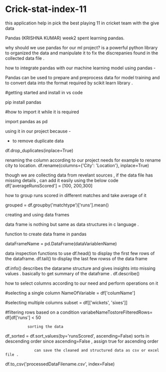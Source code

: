 # Crick-stat-index-11
this application help in pick the best playing 11 in cricket team with the give data 




Pandas  (KRISHNA KUMAR) week2 spent learning pandas.

why should we use pandas for our ml project?
is a powerful python library to organized the data and manipulate it to fix the discrepanies found in the collected data file .


how to integrate pandas with our machine learning model using pandas -

Pandas can be used to prepare and preprocess data for model training
and
to convert data into the format required by scikit learn library .




#getting started and install in vs code 

pip install pandas

#how to import it while it is required 

import pandas as pd




using it in our project because -



- to remove duplicate data 

df.drop_duplicates(inplace=True)




renaming the column according to our project needs 
for example to rename city to location.
df.rename(columns={'City': 'Location'}, inplace=True)

though we are collecting data from revelant sources , if the data file has missing details , can add it easily using the below code 
df['averageRunsScored'] = [100, 200,300]


how to group runs scored in different matches and take average of it 

grouped = df.groupby('matchtype')['runs'].mean()




creating and using data frames 

data frame is nothing but same as data structures in c language .

function to create data frame in pandas

dataFrameName = pd.DataFrame(dataVariablenName)



data inspection functions to use
df.head()   to display the first few rows of the dataframe.
df.tail()   to display the last few rowss of the data frame

df.info()       describes the datarame structure and gives insights into missing values . basically to get summary of the dataframe .
df.describe()  








how to select columns according to our need and perform operations on it 

#selecting a single column
NameOfVariable = df['columName']

#selecting multiple columns
subset = df[['wickets', 'sixes']]

#filtering rows based on a condition
variabeNameTostoreFilteredRows= df[df['runs'] < 50




              sorting the data 

df_sorted = df.sort_values(by='runsScored', ascending=False)
sorts in descending order since ascending=False , assign true for ascending order





                 can save the cleaned and structured data as csv or excel file .

df.to_csv('processedDataFilename.csv', index=False)








